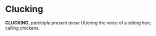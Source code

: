 # Clucking

**CLUCKING**, _participle present tense_ Uttering the voice of a sitting hen; calling chickens.